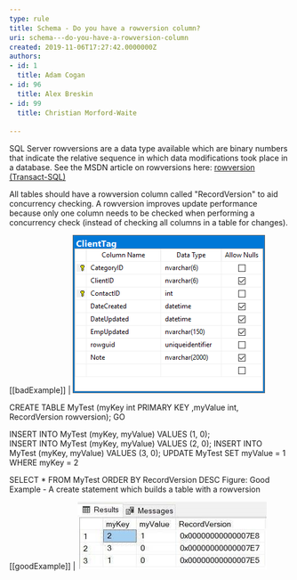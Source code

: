 ```yaml
---
type: rule
title: Schema - Do you have a rowversion column?
uri: schema---do-you-have-a-rowversion-column
created: 2019-11-06T17:27:42.0000000Z
authors:
- id: 1
  title: Adam Cogan
- id: 96
  title: Alex Breskin
- id: 99
  title: Christian Morford-Waite

---
```


SQL Server rowversions are a data type available which are binary numbers that indicate the relative sequence in which data modifications took place in a database. See the MSDN article on rowversions here: [rowversion (Transact-SQL)](https://docs.microsoft.com/en-us/sql/t-sql/data-types/rowversion-transact-sql?view=sql-server-ver15)
 
All tables should have a rowversion column called "RecordVersion" to aid concurrency checking. A rowversion improves update performance because only one column needs to be checked when performing a concurrency check (instead of checking all columns in a table for changes).

[[badExample]]
| ![ Bad Example - No rowversion available in this table](NoRowversionOnTable.png)




CREATE TABLE MyTest (myKey int PRIMARY KEY 
    ,myValue int, RecordVersion rowversion); 
GO
 
INSERT INTO MyTest (myKey, myValue) VALUES (1, 0);  
INSERT INTO MyTest (myKey, myValue) VALUES (2, 0); 
INSERT INTO MyTest (myKey, myValue) VALUES (3, 0); 
UPDATE MyTest SET myValue = 1 WHERE myKey = 2
 
SELECT \* FROM MyTest ORDER BY RecordVersion DESC
Figure: Good Example - A create statement which builds a table with a rowversion



[[goodExample]]
| ![ Good Example - A set of records with a rowversion available](RecordsWithRowversion.jpg)
